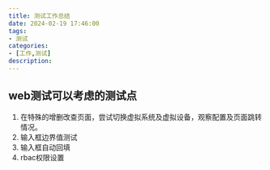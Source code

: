 ```yaml
---
title: 测试工作总结
date: 2024-02-19 17:46:00
tags:
- 测试
categories:
- [工作,测试]
description: 
---
```


## web测试可以考虑的测试点
1. 在特殊的增删改查页面，尝试切换虚拟系统及虚拟设备，观察配置及页面跳转情况。
2. 输入框边界值测试
3. 输入框自动回填
4. rbac权限设置

